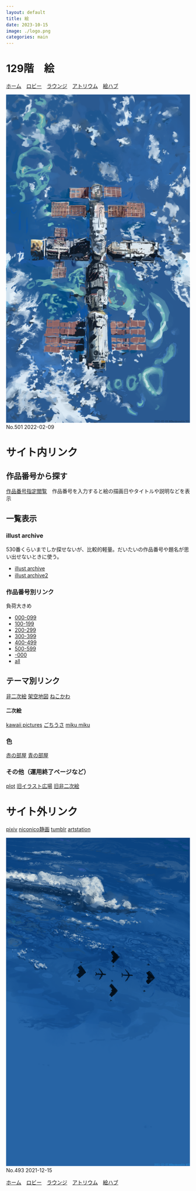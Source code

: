 ```yaml
---
layout: default
title: 絵
date: 2023-10-15
image: ./logo.png
categories: main
---
```


# 129階　絵
[ホーム](./index)　[ロビー](144)　[ラウンジ](159)　[アトリウム](160)　[絵ハブ](129)

[![501.png](./illusts/501.png)](https://mikanixonable.github.io/5.html?n=501)
No.501 2022-02-09

# サイト内リンク
## 作品番号から探す
[作品番号指定閲覧](5)　作品番号を入力すると絵の描画日やタイトルや説明などを表示
## 一覧表示
### illust archive
530番くらいまでしか探せないが、比較的軽量。だいたいの作品番号や題名が思い出せないときに使う。
- [illust archive](63.html)
- [illust archive2](65.html)　
### 作品番号別リンク
負荷大きめ
- [000-099](10)
- [100-199](11)
- [200-299](12)
- [300-399](13)
- [400-499](14)
- [500-599](15)
- [-000](20)
- [all](3)

## テーマ別リンク
[非二次絵](161)
[架空地図](162)
[ねこかわ](31)

#### 二次絵
[kawaii pictures](6)
[ごちうさ](43)
[miku miku](39)

### 色
[赤の部屋](163)
[青の部屋](164)

### その他（運用終了ページなど）
[plot](90)
[旧イラスト広場](7)
[旧非二次絵](44)

# サイト外リンク
[pixiv](https://www.pixiv.net/users/20149051/illustrations)
[niconico静画](https://seiga.nicovideo.jp/user/illust/60514629)
[tumblr](https://mikanixonable.tumblr.com/)
[artstation](https://www.artstation.com/mikanixonable)

[![493.png](./illusts/493.png)](https://mikanixonable.github.io/5.html?n=493)
No.493 2021-12-15



[ホーム](./index)　[ロビー](144)　[ラウンジ](159)　[アトリウム](160)　[絵ハブ](129)




